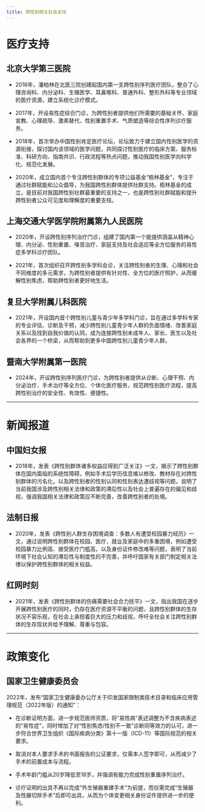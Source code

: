 ```yaml
---
title: 跨性别相关社会支持
---
```


# 医疗支持

## 北京大学第三医院

* 2016年，潘柏林在北医三院创建起国内第一支跨性别序列医疗团队，整合了心理咨询科、内分泌科、生殖医学、耳鼻喉科、普通外科、整形外科等专业领域的医疗资源，建立系统化诊疗模式。

* 2017年，开设易性症综合门诊，为跨性别者提供他们所需要的基础关怀、家庭宣教、心理疏导、激素替代、性别重置手术、气质塑造等综合性序列诊疗服务。

* 2018年，首次举办中国性别肯定医疗论坛，论坛致力于建立国内性别医学的资源衔接，探讨国内该领域的医学问题，共同探讨性别医疗的临床方案、服务标准、科研方向、指南共识、行政流程等热点问题，推动我国性别医学向科学化、规范化发展。

* 2020年，成立国内首个专注跨性别群体的专项公益基金“栢林基金”，专注于通过社群赋能和公众倡导，为我国跨性别群体提供社群支持。栢林基金的成立，是目前对我国跨性别社群最重要的支持之一，也是跨性别社群赋能和提升跨性别者公众可见度和理解度的重要支柱。

## 上海交通大学医学院附属第九人民医院

* 2020年，开设跨性别序列治疗门诊，组建了国内第一个能提供涵盖从精神心理、内分泌、性别重置、嗓音治疗、家庭支持及社会适应等全方位服务的易性症多学科诊疗团队。

* 2021年，首次组织召开跨性别多学科会诊，关注跨性别者的生理、心理和社会不同维度的多元需求，为跨性别者提供有针对性、全方位的医疗照护，从而缓解性别焦虑，帮助跨性别者更好地生活。

## 复旦大学附属儿科医院

* 2021年，开设国内首个跨性别儿童与青少年多学科门诊，旨在通过多学科专家的专业评估、诊断及干预，减少跨性别儿童青少年人群的负面情绪、改善家庭关系以及找到自我价值的认同，成为连接跨性别未成年人、家长、医生以及社会各界的一个桥梁，从而帮助到更多中国跨性别儿童青少年人群。

## 暨南大学附属第一医院

* 2024年，开设跨性别序列医疗门诊，为跨性别者提供从诊断、心理干预、内分泌治疗、手术治疗等全方位、个体化医疗服务，规范跨性别医疗流程，提高跨性别治疗的安全性、有效性、便捷性。

---

# 新闻报道

## 中国妇女报

* 2018年，发表《跨性别群体诸多权益应得到广泛关注》一文，揭示了跨性别群体在国内面临的系统性障碍，例如手术后学历信息难以修改、教材存在对跨性别群体的污名化，以及跨性别者的性别认同和性别表达遭歧视等问题，说明了当前我国涉及跨性别相关法律和政策的滞后性以及社会上普遍存在的偏见和歧视，强调我国相关法律和政策应不断完善，改善跨性别者的处境。

## 法制日报

* 2020年，发表《跨性别人群生存困境调查：多数人有遭受校园暴力经历》一文，通过说明跨性别群体在校园、医疗、就业及家庭中的多重困境，例如遭受校园暴力比例高、接受医疗门槛高，以及身份证件修改难等问题，表明了当前环境下社会认知的滞后性与制度性的不完善，并呼吁国家有关部门制定相关法律以保护跨性别群体的相关权益。

## 红网时刻

* 2021年，发表《跨性别群体的伤痛需要社会合力抚平》一文，指出我国在逐步开展跨性别医疗的同时，仍存在医疗资源不平衡的问题，且跨性别群体的生存状况不容乐观，在社会上承担着巨大的压力和歧视，呼吁全社会关注跨性别群体的生存现状并给予理解、尊重与包容。

---

# 政策变化

## 国家卫生健康委员会

2022年，发布“国家卫生健康委办公厅关于印发国家限制类技术目录和临床应用管理规范（2022年版）的通知”：

* 在诊断证明方面，进一步规范医师资质，将“易性病”表述调整为不含疾病表述的“易性症”，同时增加了对“性别焦虑/性别不一致”诊断同等效力的认可，进一步符合世界卫生组织《国际疾病分类》第十一版（ICD-11）等国际规范的相关要求。

* 取消对本人要求手术的书面报告的公证要求，仅需本人签字即可，从而减少了手术的前置成本与流程。

* 手术年龄门槛从20岁降低至18岁，并强调有能力完成性别重置序列治疗。

* 诊疗证明的出具不再以完成“外生殖器重建手术”为前提，而仅需完成“生殖器及性腺切除手术”后即可出具，从而为个体变更相关身份证件提供进一步的便利。
